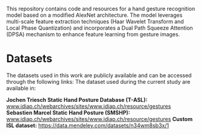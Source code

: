 This repository contains code and resources for a hand gesture recognition model based on a modified AlexNet architecture. The model leverages multi-scale feature extraction techniques (Haar Wavelet Transform and Local Phase Quantization) and incorporates a Dual Path Squeeze Attention (DPSA) mechanism to enhance feature learning from gesture images.

# Datasets
The datasets used in this work are publicly available and can be accessed through the following links:
The dataset used during the current study are available in: 

**Jochen Triesch Static Hand Posture Database (T-ASL):** www.idiap.ch/webarchives/sites/www.idiap.ch/resource/gestures
**Sebastien Marcel Static Hand Posture (SMSHP):** www.idiap.ch/webarchives/sites/www.idiap.ch/resource/gestures
**Custom ISL dataset:** https://data.mendeley.com/datasets/n34wm8sb3x/1
